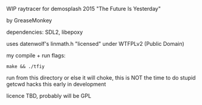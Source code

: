 WIP raytracer for demosplash 2015
"The Future Is Yesterday"

by GreaseMonkey

dependencies: SDL2, libepoxy

uses datenwolf's linmath.h "licensed" under WTFPLv2 (Public Domain)

my compile + run flags:

    make && ./tfiy

run from this directory or else it will choke, this is NOT the time to do stupid getcwd hacks this early in development

licence TBD, probably will be GPL

